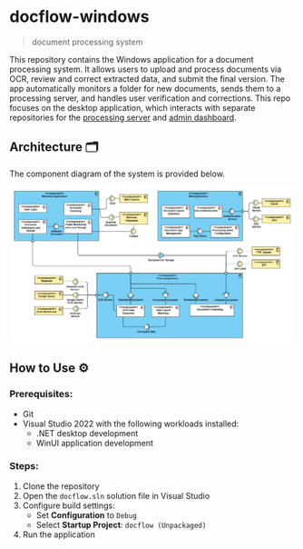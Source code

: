 # docflow-windows

> document processing system

This repository contains the Windows application for a document processing system. It allows users to upload and process documents via OCR, review and correct extracted data, and submit the final version. The app automatically monitors a folder for new documents, sends them to a processing server, and handles user verification and corrections. This repo focuses on the desktop application, which interacts with separate repositories for the [processing server](https://github.com/kanitakadusic/si-docflow-server.git) and [admin dashboard](https://github.com/HarisMalisevic/si-docflow-admin.git).

## Architecture 🗂️

The component diagram of the system is provided below.

![System architecture](documentation/images/systemArchitecture.png)

## How to Use ⚙️

### Prerequisites:

- Git
- Visual Studio 2022 with the following workloads installed:
  - .NET desktop development
  - WinUI application development

### Steps:

1. Clone the repository
2. Open the `docflow.sln` solution file in Visual Studio
3. Configure build settings:
   - Set **Configuration** to `Debug`
   - Select **Startup Project**: `docflow (Unpackaged)`
4. Run the application
